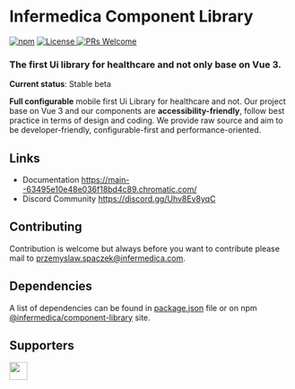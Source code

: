 # Infermedica Component Library
<a href="https://www.npmjs.com/package/@infermedica/component-library" target="_blank"><img alt="npm" src="https://img.shields.io/npm/v/@infermedica/component-library"></a>
<a href="https://github.com/infermedica/component-library">
<img alt="License" src="https://img.shields.io/github/license/infermedica/component-library" />
</a>
<a href="https://github.com/infermedica/component-library/pulls">
<img alt="PRs Welcome" src="https://img.shields.io/badge/PRs-welcome-brightgreen.svg" />
</a>
### The first Ui library for healthcare and not only base on Vue 3.

**Current status**: Stable beta

**Full configurable** mobile first Ui Library for healthcare and not. Our project base on Vue 3 and our components are **accessibility-friendly**, 
follow best practice in terms of design and coding. We provide raw source and aim to be developer-friendly, configurable-first and performance-oriented.

## Links
- Documentation https://main--63495e10e48e036f18bd4c89.chromatic.com/
- Discord Community https://discord.gg/Uhv8Ev8yqC


## Contributing
Contribution is welcome but always before you want to contribute please mail to <a href="maito:przemyslaw.spaczek@infermedica.com?subject=Component Library Contribute">przemyslaw.spaczek@infermedica.com</a>.

## Dependencies
A list of dependencies can be found in [package.json](https://github.com/infermedica/component-library/blob/master/package.json) file or on npm [@infermedica/component-library](https://www.npmjs.com/package/@infermedica/component-library) site. 

## Supporters
<a href="https://infermedica.com/">
  <img src="./public/logo.svg" height="32px"/>
</a>

